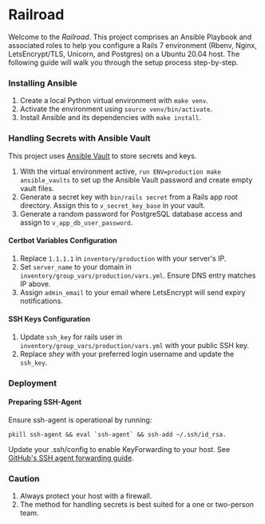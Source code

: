 # Railroad

Welcome to the _Railroad_. This project comprises an Ansible Playbook and associated roles to help you configure a Rails 7 environment (Rbenv, Nginx, LetsEncrypt/TLS, Unicorn, and Postgres) on a Ubuntu 20.04 host. The following guide will walk you through the setup process step-by-step.

### Installing Ansible
1. Create a local Python virtual environment with `make venv`.
1. Activate the environment using `source venv/bin/activate`.
1. Install Ansible and its dependencies with `make install`.

### Handling Secrets with Ansible Vault
This project uses [Ansible Vault](https://docs.ansible.com/ansible/latest/vault_guide/index.html) to store secrets and keys.

1. With the virtual environment active, `run ENV=production make ansible_vaults` to set up the Ansible Vault password and create empty vault files.
1. Generate a secret key with `bin/rails secret` from a Rails app root directory. Assign this to `v_secret_key_base` in your vault.
1. Generate a random password for PostgreSQL database access and assign to `v_app_db_user_password`.

#### Certbot Variables Configuration
1. Replace `1.1.1.1` in `inventory/production` with your server's IP.
1. Set `server_name` to your domain in `inventory/group_vars/production/vars.yml`. Ensure DNS entry matches IP above.
1. Assign `admin_email` to your email where LetsEncrypt will send expiry notifications.

#### SSH Keys Configuration
1. Update `ssh_key` for rails user in `inventory/group_vars/production/vars.yml` with your public SSH key.
1. Replace _shey_ with your preferred login username and update the `ssh_key`.

### Deployment
#### Preparing SSH-Agent
Ensure ssh-agent is operational by running:
```
pkill ssh-agent && eval `ssh-agent` && ssh-add ~/.ssh/id_rsa.
```

Update your .ssh/config to enable KeyForwarding to your host. See [GitHub's SSH agent forwarding guide](https://docs.github.com/en/authentication/connecting-to-github-with-ssh/using-ssh-agent-forwarding).

### Caution
1. Always protect your host with a firewall.
1. The method for handling secrets is best suited for a one or two-person team.
